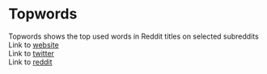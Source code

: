 # Topwords
Topwords shows the top used words in Reddit titles on selected subreddits <br />
Link to [website](http://lighthouse-visuals.com/CanvasThings/) <br />
Link to [twitter](https://twitter.com/PhilipFlyvholm) <br />
Link to [reddit](https://www.reddit.com/user/phil14052/)
